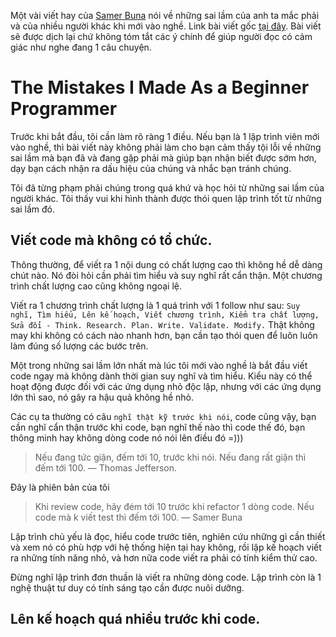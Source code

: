 Một vài viết hay của [Samer Buna](https://medium.com/@samerbuna) nói về những sai lầm của anh ta mắc phải và của nhiều người khác khi mới vào nghề. Link bài viết gốc [tại đây](https://medium.com/edge-coders/the-mistakes-i-made-as-a-beginner-programmer-ac8b3e54c312). Bài viết sẽ được dịch lại chứ không tóm tắt các ý chính để giúp người đọc có cảm giác như nghe đang 1 câu chuyện.

# The Mistakes I Made As a Beginner Programmer

Trước khi bắt đầu, tôi cần làm rõ ràng 1 điều. Nếu bạn là 1 lập trình viên mới vào nghề, thì bài viết này không phải làm cho bạn cảm thấy tội lỗi về những sai lầm mà bạn đã và đang gặp phải mà giúp bạn nhận biết được sớm hơn, dạy bạn cách nhận ra dấu hiệu của chúng và nhắc bạn tránh chúng.

Tôi đã từng phạm phải chúng trong quá khứ và học hỏi từ những sai lầm của người khác. Tôi thấy vui khi hình thành được thói quen lập trình tốt từ những sai lầm đó. 

## Viết code mà không có tổ chức.

Thông thường, để viết ra 1 nội dung có chất lượng cao thì không hề dễ dàng chút nào. Nó đòi hỏi cần phải tìm hiểu và suy nghĩ rất cẩn thận. Một chương trình chất lượng cao cũng không ngoại lệ.

Viết ra 1 chương trình chất lượng là 1 quá trình với 1 follow như sau:
`Suy nghĩ, Tìm hiểu, Lên kế hoạch, Viết chương trình, Kiểm tra chất lượng, Sửa đổi - Think. Research. Plan. Write. Validate. Modify.`
Thật không may khi không có cách nào nhanh hơn, bạn cần tạo thói quen để luôn luôn làm đúng số lượng các bước trên.

Một trong những sai lầm lớn nhất mà lúc tôi mới vào nghề là bắt đầu viết code ngay mà không dành thời gian suy nghĩ và tìm hiểu. Kiểu này có thể hoạt động được đối với các ứng dụng nhỏ độc lập, nhưng với các ứng dụng lớn thì sao, nó gây ra hậu quả không hề nhỏ.

Các cụ ta thường có câu `nghĩ thật kỹ trước khi nói`, code cũng vậy, bạn cần nghĩ cẩn thận trước khi code, bạn nghĩ thế nào thì code thế đó, bạn thông minh hay không dòng code nó nói lên điều đó =)))

> Nếu đang tức giận, đếm tới 10, trước khi nói. Nếu đang rất giận thì đếm tới 100.
> — Thomas Jefferson.

Đây là phiên bản của tôi

> Khi review code, hãy đém tới 10 trước khi refactor 1 dòng code. Nếu code mà k viết test thì đếm tới 100.
> — Samer Buna

Lập trình chủ yếu là đọc, hiểu code trước tiên, nghiên cứu những gì cần thiết và xem nó có phù hợp với hệ thống hiện tại hay không, rồi lập kế hoạch viết ra những tính năng nhỏ, và hơn nữa code viết ra phải có tính kiểm thử cao.

Đừng nghĩ lập trình đơn thuần là viết ra những dòng code. Lập trình còn là 1 nghệ thuật tư duy có tính sáng tạo cần được nuôi dưỡng.

## Lên kế hoạch quá nhiều trước khi code.
